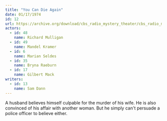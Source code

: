 ```yaml
---
title: "You Can Die Again"
date: 01/17/1974
id: 12
url: https://archive.org/download/cbs_radio_mystery_theater/cbs_radio_mystery_theater-0001-0050.zip/cbs_radio_mystery_theater-0001-0050%2Fcbsrmt_0012_you_can_die_again.mp3
actors:  
  - id: 48
    name: Richard Mulligan  
  - id: 49
    name: Mandel Kramer  
  - id: 6
    name: Marian Seldes  
  - id: 35
    name: Bryna Raeburn  
  - id: 17
    name: Gilbert Mack
writers:  
  - id: 13
    name: Sam Dann
---
```

A husband believes himself culpable for the murder of his wife. He is also convinced of his affair with another woman. But he simply can't persuade a police officer to believe either.